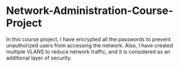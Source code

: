 # Network-Administration-Course-Project

In this course project, I have encrypted all the passwords to prevent unauthorized users from accessing the network. Also, I have created multiple VLANS to reduce network traffic,
and it is considered as an additional layer of security.
